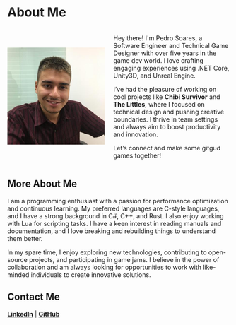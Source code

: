 # About Me

<div style="display: flex; align-items: center;">
  <div style="flex: 1;">
    <img src="./images/pedro.jpg" alt="Pedro Soares" style="max-width: 220px; margin-right: 20px;">
  </div>
  <div style="flex: 3;">
    <p>Hey there! I'm Pedro Soares, a Software Engineer and Technical Game Designer with over five years in the game dev world. I love crafting engaging experiences using .NET Core, Unity3D, and Unreal Engine.</p>
    <p>I’ve had the pleasure of working on cool projects like <strong>Chibi Survivor</strong> and <strong>The Littles</strong>, where I focused on technical design and pushing creative boundaries. I thrive in team settings and always aim to boost productivity and innovation.</p>
    <p>Let’s connect and make some gitgud games together!</p>
  </div>
</div>

## More About Me

I am a programming enthusiast with a passion for performance optimization and continuous learning. My preferred languages are C-style languages, and I have a strong background in C#, C++, and Rust. I also enjoy working with Lua for scripting tasks. I have a keen interest in reading manuals and documentation, and I love breaking and rebuilding things to understand them better.

In my spare time, I enjoy exploring new technologies, contributing to open-source projects, and participating in game jams. I believe in the power of collaboration and am always looking for opportunities to work with like-minded individuals to create innovative solutions.

## Contact Me

**[LinkedIn](https://linkedin.com/in/pctzonoes)** | **[GitHub](https://github.com/pctzonoes)**
